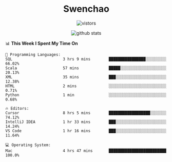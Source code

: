 <h1 align="center">Swenchao</h3>

<p align="center">
  <img src="https://visitor-badge.glitch.me/badge?page_id=Swenchao" alt="vistors" />
</p>

<p align="center">
  <img src="https://github-readme-stats.vercel.app/api?username=Swenchao&count_private=true&show_icons=true&theme=vue-dark&hide_title=true" alt="github stats" />
</p>

<!--START_SECTION:waka-->
📊 **This Week I Spent My Time On** 

```text
💬 Programming Languages: 
SQL                      3 hrs 9 mins        ████████████████░░░░░░░░░   66.02% 
Scala                    57 mins             █████░░░░░░░░░░░░░░░░░░░░   20.13% 
XML                      35 mins             ███░░░░░░░░░░░░░░░░░░░░░░   12.38% 
HTML                     2 mins              ░░░░░░░░░░░░░░░░░░░░░░░░░   0.71% 
Python                   1 min               ░░░░░░░░░░░░░░░░░░░░░░░░░   0.68%

🔥 Editors: 
Cursor                   8 hrs 5 mins        ██████████████████░░░░░░░   74.12% 
IntelliJ IDEA            1 hr 33 mins        ███░░░░░░░░░░░░░░░░░░░░░░   14.24% 
VS Code                  1 hr 16 mins        ███░░░░░░░░░░░░░░░░░░░░░░   11.64%

💻 Operating System: 
Mac                      4 hrs 47 mins       █████████████████████████   100.0%

```


<!--END_SECTION:waka-->
